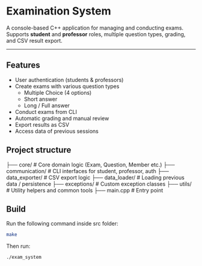 # Examination System

A console-based C++ application for managing and conducting exams.  
Supports **student** and **professor** roles, multiple question types, grading, and CSV result export.

---

## Features

- User authentication (students & professors)  
- Create exams with various question types  
  - Multiple Choice (4 options)  
  - Short answer  
  - Long / Full answer  
- Conduct exams from CLI  
- Automatic grading and manual review  
- Export results as CSV  
- Access data of previous sessions

## Project structure

├── core/ # Core domain logic (Exam, Question, Member etc.)
├── communication/ # CLI interfaces for student, professor, auth
├── data_exporter/ # CSV export logic
├── data_loader/ # Loading previous data / persistence
├── exceptions/ # Custom exception classes
├── utils/ # Utility helpers and common tools
├── main.cpp # Entry point

## Build

Run the following command inside src folder:
```bash
make
```
Then run:
```bash
./exam_system
```

